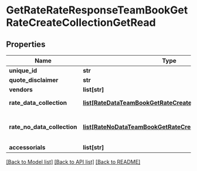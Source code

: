 # GetRateRateResponseTeamBookGetRateCreateCollectionGetRead

## Properties
Name | Type | Description | Notes
------------ | ------------- | ------------- | -------------
**unique_id** | **str** |  | [optional] 
**quote_disclaimer** | **str** |  | [optional] 
**vendors** | **list[str]** |  | [optional] 
**rate_data_collection** | [**list[RateDataTeamBookGetRateCreateCollectionGetRead]**](RateDataTeamBookGetRateCreateCollectionGetRead.md) | Rates from provider | [optional] 
**rate_no_data_collection** | [**list[RateNoDataTeamBookGetRateCreateCollectionGetRead]**](RateNoDataTeamBookGetRateCreateCollectionGetRead.md) | No rates available from provider | [optional] 
**accessorials** | **list[str]** |  | [optional] 

[[Back to Model list]](../README.md#documentation-for-models) [[Back to API list]](../README.md#documentation-for-api-endpoints) [[Back to README]](../README.md)

